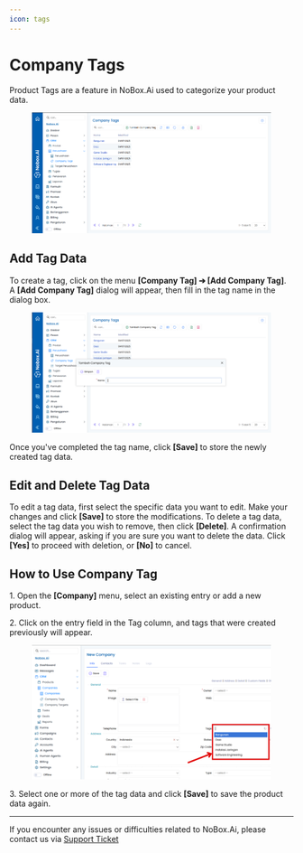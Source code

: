 ```yaml
---
icon: tags
---
```


# <i class="fa-regular fa-tags"></i> Company Tags

Product Tags are a feature in NoBox.Ai used to categorize your product data.

<figure><img src="../../.gitbook/assets/image.png" alt=""><figcaption></figcaption></figure>

## **Add Tag Data**

To create a tag, click on the menu **\[Company Tag] ➔ \[Add Company Tag]**. A **\[Add Company Tag]** dialog will appear, then fill in the tag name in the dialog box.

<figure><img src="../../.gitbook/assets/Tag Perusahaan.PNG" alt=""><figcaption></figcaption></figure>

Once you've completed the tag name, click **\[Save]** to store the newly created tag data.

## **Edit and Delete Tag Data**

To edit a tag data, first select the specific data you want to edit. Make your changes and click **\[Save]** to store the modifications. To delete a tag data, select the tag data you wish to remove, then click **\[Delete]**. A confirmation dialog will appear, asking if you are sure you want to delete the data. Click **\[Yes]** to proceed with deletion, or **\[No]** to cancel.

## How to Use Company Tag

1\. Open the **\[Company]** menu, select an existing entry or add a new product.

2\. Click on the entry field in the Tag column, and tags that were created previously will appear.

<figure><img src="../../.gitbook/assets/HowUseTag (1).png" alt=""><figcaption></figcaption></figure>

3\. Select one or more of the tag data and click **\[Save]** to save the product data again.

***

If you encounter any issues or difficulties related to NoBox.Ai, please contact us via [Support Ticket](https://crm.nobox.ai/clients/tickets)
